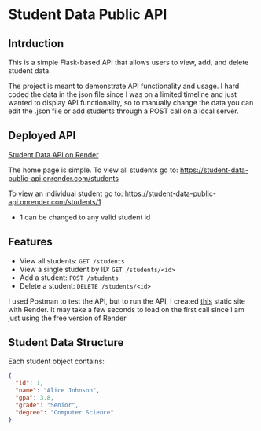 # Student Data Public API

## Intrduction
This is a simple Flask-based API that allows users to view, add, and delete student data.  

The project is meant to demonstrate API functionality and usage. I hard coded the data in the json file since I was on a limited timeline and just wanted to display API functionality, so to manually change the data you can edit the .json file or add students through a POST call on a local server.

## Deployed API
[Student Data API on Render](https://student-data-public-api.onrender.com/students)

The home page is simple.
To view all students go to: https://student-data-public-api.onrender.com/students

To view an individual student go to: https://student-data-public-api.onrender.com/students/1
  - 1 can be changed to any valid student id

## Features
- View all students: `GET /students`
- View a single student by ID: `GET /students/<id>`
- Add a student: `POST /students`
- Delete a student: `DELETE /students/<id>`

I used Postman to test the API, but to run the API, I created [this](https://view-student-data.onrender.com/) static site with Render. It may take a few seconds to load on the first call since I am just using the free version of Render

## Student Data Structure
Each student object contains:
```json
{
  "id": 1,
  "name": "Alice Johnson",
  "gpa": 3.8,
  "grade": "Senior",
  "degree": "Computer Science"
}
